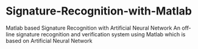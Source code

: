 # Signature-Recognition-with-Matlab
Matlab based Signature Recognition with Artificial Neural Network
An off-line signature recognition and verification system using Matlab which is based on Artificial Neural Network
